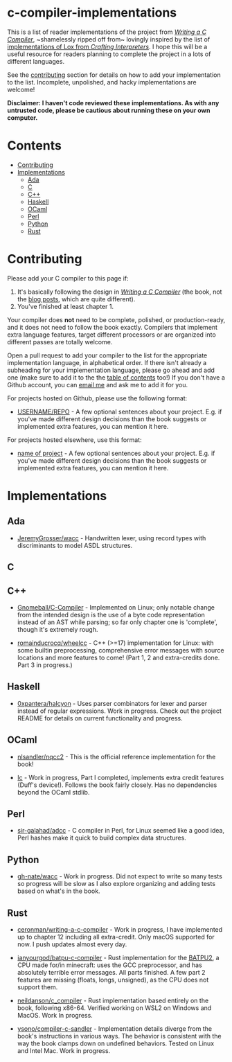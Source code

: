 # c-compiler-implementations

This is a list of reader implementations of the project from _[Writing a C Compiler](https://nostarch.com/writing-c-compiler)_, ~shamelessly ripped off from~ lovingly inspired by the list of [implementations of Lox from _Crafting Interpreters_](https://github.com/munificent/craftinginterpreters/wiki/Lox-Implementations). I hope this will be a useful resource for readers planning to complete the project in a lots of different languages.

See the [contributing](#contributing) section for details on how to add your implementation to the list. Incomplete, unpolished, and hacky implementations are welcome!

**Disclaimer: I haven't code reviewed these implementations. As with any untrusted code, please be cautious about running these on your own computer.**

# Contents

* [Contributing](#contributing)
* [Implementations](#implementations)
  * [Ada](#ada)
  * [C](#c)
  * [C++](#c-1)
  * [Haskell](#haskell)
  * [OCaml](#ocaml)
  * [Perl](#perl)
  * [Python](#python)
  * [Rust](#rust)

# Contributing

Please add your C compiler to this page if:

1. It's basically following the design in [_Writing a C Compiler_](https://nostarch.com/writing-c-compiler) (the book, not the [blog posts](https://norasandler.com/2017/11/29/Write-a-Compiler.html), which are quite different).
2. You've finished at least chapter 1.

Your compiler does **not** need to be complete, polished, or production-ready, and it does not need to follow the book exactly. Compilers that implement extra language features, target different processors or are organized into different passes are totally welcome.

Open a pull request to add your compiler to the list for the appropriate implementation language, in alphabetical order. If there isn't already a subheading for your implementation language, please go ahead and add one (make sure to add it to the the [table of contents](#contents) too!) If you don't have a Github account, you can [email me](mailto:nora@norasandler.com) and ask me to add it for you.

For projects hosted on Github, please use the following format:

 * [USERNAME/REPO](https://github.com/username/repo) - A few optional sentences about your project. E.g. if you've made different design decisions than the book suggests or implemented extra features, you can mention it here.

For projects hosted elsewhere, use this format:

 * [name of project](https://) - A few optional sentences about your project. E.g. if you've made different design decisions than the book suggests or implemented extra features, you can mention it here.

# Implementations

## Ada

* [JeremyGrosser/wacc](https://github.com/JeremyGrosser/wacc) - Handwritten lexer, using record types with discriminants to model ASDL structures.

## C

## C++

* [Gnomeball/C-Compiler](https://github.com/Gnomeball/C-Compiler) - Implemented on Linux; only notable change from the intended design is the use of a byte code representation instead of an AST while parsing; so far only chapter one is 'complete', though it's extremely rough.

* [romainducrocq/wheelcc](https://github.com/romainducrocq/wheelcc) - C++ (>=17) implementation for Linux: with some builtin preprocessing, comprehensive error messages with source locations and more features to come! (Part 1, 2 and extra-credits done. Part 3 in progress.)

## Haskell

* [0xpantera/halcyon](https://github.com/0xpantera/halcyon) - Uses parser combinators for lexer and parser instead of regular expressions. Work in progress. Check out the project README for details on current functionality and progress.

## OCaml

* [nlsandler/nqcc2](https://github.com/nlsandler/nqcc2) - This is the official reference implementation for the book!

* [lc](https://git.sr.ht/~laumann/lc) - Work in progress, Part I
  completed, implements extra credit features (Duff's
  device!). Follows the book fairly closely. Has no dependencies
  beyond the OCaml stdlib.

## Perl

* [sir-galahad/adcc](https://github.com/sir-galahad/adcc) - C compiler in Perl, for Linux seemed like a good idea, Perl hashes make it quick to build complex data structures.

## Python

* [gh-nate/wacc](https://github.com/gh-nate/wacc) - Work in progress. Did not expect to write so many tests so progress will be slow as I also explore organizing and adding tests based on what's in the book.

## Rust

* [ceronman/writing-a-c-compiler](https://github.com/ceronman/writing-a-c-compiler) - Work in progress, I have implemented up to chapter 12 including all extra-credit. Only macOS supported for now. I push updates almost every day.

* [ianyourgod/batpu-c-compiler](https://github.com/ianyourgod/batpu-c-compiler) - Rust implementation for the [BATPU2](https://www.youtube.com/watch?v=3gBZHXqnleU), a CPU made for/in minecraft: uses the GCC preprocessor, and has absolutely terrible error messages. All parts finished. A few part 2 features are missing (floats, longs, unsigned), as the CPU does not support them.

* [neildanson/c_compiler](https://github.com/neildanson/c_compiler) - Rust implementation based entirely on the book, following x86-64. Verified working on WSL2 on Windows and MacOS. Work In progress.

* [ysono/compiler-c-sandler](https://github.com/ysono/compiler-c-sandler/) - Implementation details diverge from the book's instructions in various ways. The behavior is consistent with the way the book clamps down on undefined behaviors. Tested on Linux and Intel Mac. Work in progress.
